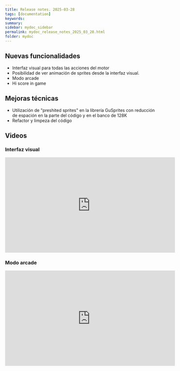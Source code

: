 ```yaml
---
title: Release notes. 2025-03-28
tags: [documentation]
keywords:
summary: 
sidebar: mydoc_sidebar
permalink: mydoc_release_notes_2025_03_28.html
folder: mydoc
---
```


## Nuevas funcionalidades
* Interfaz visual para todas las acciones del motor
* Posibilidad de ver animación de sprites desde la interfaz visual.
* Modo arcade
* Hi score in game

## Mejoras técnicas
* Utilización de "preshited sprites" en la librería GuSprites con reducción de espación en la parte del código y en el banco de 128K
* Refactor y limpeza del código

## Videos

### Interfaz visual
<iframe width="560" height="315" src="https://www.youtube.com/embed/IPcWkfDhON8?si=iQM2f8GaWEcPDbsz" title="YouTube video player" frameborder="0" allow="accelerometer; autoplay; clipboard-write; encrypted-media; gyroscope; picture-in-picture; web-share" referrerpolicy="strict-origin-when-cross-origin" allowfullscreen></iframe>

### Modo arcade
<iframe width="560" height="315" src="https://www.youtube.com/embed/rYt84n_4cLQ?si=8WghiVBhmNC4WoWf" title="YouTube video player" frameborder="0" allow="accelerometer; autoplay; clipboard-write; encrypted-media; gyroscope; picture-in-picture; web-share" referrerpolicy="strict-origin-when-cross-origin" allowfullscreen></iframe>


